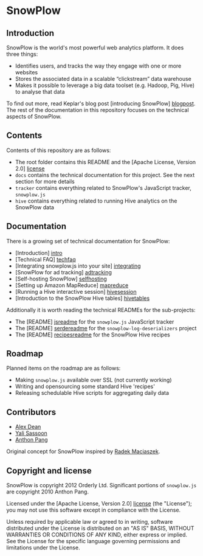 # SnowPlow

## Introduction

SnowPlow is the world's most powerful web analytics platform. It does three things:

* Identifies users, and tracks the way they engage with one or more websites
* Stores the associated data in a scalable “clickstream” data warehouse
* Makes it possible to leverage a big data toolset (e.g. Hadoop, Pig, Hive) to analyse that data

To find out more, read Keplar's blog post [introducing SnowPlow] [blogpost]. The rest of the
documentation in this repository focuses on the technical aspects of SnowPlow.

## Contents

Contents of this repository are as follows:

* The root folder contains this README and the [Apache License, Version 2.0] [license]
* `docs` contains the technical documentation for this project. See the next section for more details
* `tracker` contains everything related to SnowPlow's JavaScript tracker, `snowplow.js`
* `hive` contains everything related to running Hive analytics on the SnowPlow data

## Documentation

There is a growing set of technical documentation for SnowPlow:

* [Introduction] [intro]
* [Technical FAQ] [techfaq]
* [Integrating snowplow.js into your site] [integrating]
* [SnowPlow for ad tracking] [adtracking]
* [Self-hosting SnowPlow] [selfhosting]
* [Setting up Amazon MapReduce] [mapreduce]
* [Running a Hive interactive session] [hivesession]
* [Introduction to the SnowPlow Hive tables] [hivetables]

Additionally it is worth reading the technical READMEs for the sub-projects:

* The [README] [jsreadme] for the `snowplow.js` JavaScript tracker
* The [README] [serdereadme] for the `snowplow-log-deserializers` project
* The [README] [recipesreadme] for the SnowPlow Hive recipes

## Roadmap

Planned items on the roadmap are as follows:

* Making `snowplow.js` available over SSL (not currently working)
* Writing and opensourcing some standard Hive 'recipes'
* Releasing schedulable Hive scripts for aggregating daily data

## Contributors

* [Alex Dean](https://github.com/alexanderdean)
* [Yali Sassoon](https://github.com/yalisassoon)
* [Anthon Pang](https://github.com/robocoder)

Original concept for SnowPlow inspired by [Radek Maciaszek](https://github.com/rathko).

## Copyright and license

SnowPlow is copyright 2012 Orderly Ltd. Significant portions of `snowplow.js`
are copyright 2010 Anthon Pang.

Licensed under the [Apache License, Version 2.0] [license] (the "License");
you may not use this software except in compliance with the License.

Unless required by applicable law or agreed to in writing, software
distributed under the License is distributed on an "AS IS" BASIS,
WITHOUT WARRANTIES OR CONDITIONS OF ANY KIND, either express or implied.
See the License for the specific language governing permissions and
limitations under the License.

[blogpost]: http://www.keplarllp.com/blog/2012/02/introducing-snowplow-the-worlds-most-powerful-web-analytics-platform

[intro]: /snowplow/snowplow/blob/master/docs/01_introduction.md
[techfaq]: /snowplow/snowplow/blob/master/docs/02_technical_faq.md
[integrating]: /snowplow/snowplow/blob/master/docs/03_integrating_snowplowjs.md
[adtracking]: /snowplow/snowplow/blob/master/docs/03a_snowplowjs_for_ads.md
[selfhosting]: /snowplow/snowplow/blob/master/docs/04_selfhosting_snowplow.md
[mapreduce]: /snowplow/snowplow/blob/master/docs/05_setting_up_amazon_elastic_mapreduce.md
[hivesession]: /snowplow/snowplow/blob/master/docs/06_running_hive_interactive_session.md
[hivetables]: /snowplow/snowplow/blob/master/docs/07_snowplow_hive_tables_introduction.md

[jsreadme]: /snowplow/snowplow/blob/master/tracker/README.md
[serdereadme]: https://github.com/snowplow/snowplow-log-deserializers/blob/master/README.md
[recipesreadme]: https://github.com/snowplow/snowplow/blob/master/hive/recipes/README.md

[license]: http://www.apache.org/licenses/LICENSE-2.0